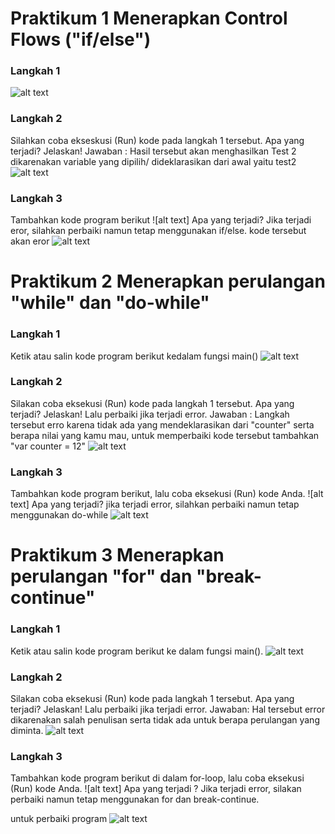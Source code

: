 # Praktikum 1 Menerapkan Control Flows ("if/else")
### Langkah 1
![alt text](https://github.com/BagusRezky/2141720210-mobile-2023/blob/main/week-03/docs/Praktikum%201%20soal%201.png)
### Langkah 2
Silahkan coba ekseskusi (Run) kode pada langkah 1 tersebut. Apa yang terjadi? Jelaskan!
Jawaban : Hasil tersebut akan menghasilkan Test 2 dikarenakan variable yang dipilih/ dideklarasikan dari awal yaitu test2
![alt text](https://github.com/BagusRezky/2141720210-mobile-2023/blob/main/week-03/docs/Praktikum%201%20soal%202.png)
### Langkah 3
Tambahkan kode program berikut
![alt text]
Apa yang terjadi? Jika terjadi eror, silahkan perbaiki namun tetap menggunakan if/else.
kode tersebut akan eror
![alt text](https://github.com/BagusRezky/2141720210-mobile-2023/blob/main/week-03/docs/Praktikum%201%20soal%203%20jawaban.PNG)

# Praktikum 2 Menerapkan perulangan "while" dan "do-while"
### Langkah 1
Ketik atau salin kode program berikut kedalam fungsi main()
![alt text](https://github.com/BagusRezky/2141720210-mobile-2023/blob/main/week-03/docs/Praktikum%202%20soal%201.png)
### Langkah 2
Silakan coba eksekusi (Run) kode pada langkah 1 tersebut. Apa yang terjadi? Jelaskan! Lalu perbaiki jika terjadi error.
Jawaban : Langkah tersebut erro karena tidak ada yang mendeklarasikan dari "counter" serta berapa nilai yang kamu mau, untuk memperbaiki kode tersebut tambahkan "var counter = 12"
![alt text](https://github.com/BagusRezky/2141720210-mobile-2023/blob/main/week-03/docs/Praktikum%202%20soal%202.png)
### Langkah 3
Tambahkan kode program berikut, lalu coba eksekusi (Run) kode Anda.
![alt text]
Apa yang terjadi? jika terjadi error, silahkan perbaiki namun tetap menggunakan do-while
![alt text](https://github.com/BagusRezky/2141720210-mobile-2023/blob/main/week-03/docs/Praktikum%202%20soal%203%20jawaban.PNG)
# Praktikum 3 Menerapkan perulangan "for" dan "break-continue"
### Langkah 1
Ketik atau salin kode program berikut ke dalam fungsi main().
![alt text](https://github.com/BagusRezky/2141720210-mobile-2023/blob/main/week-03/docs/Praktikum%203%20soal%201.PNG)
### Langkah 2
Silakan coba eksekusi (Run) kode pada langkah 1 tersebut. Apa yang terjadi? Jelaskan! Lalu perbaiki jika terjadi error.
Jawaban: Hal tersebut error dikarenakan salah penulisan serta tidak ada untuk berapa perulangan yang diminta.
![alt text](https://github.com/BagusRezky/2141720210-mobile-2023/blob/main/week-03/docs/Praktikum%203%20soal%202.PNG)

### Langkah 3
Tambahkan kode program berikut di dalam for-loop, lalu coba eksekusi (Run) kode Anda.
![alt text]
Apa yang terjadi ? Jika terjadi error, silakan perbaiki namun tetap menggunakan for dan break-continue.

untuk perbaiki program 
![alt text](https://github.com/BagusRezky/2141720210-mobile-2023/blob/main/week-03/docs/Praktikum%203%20soal%203.PNG)